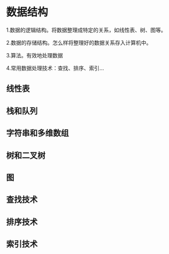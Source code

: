 # 数据结构

1.数据的逻辑结构。将数据整理成特定的关系，如线性表、树、图等。

2.数据的存储结构。怎么样将整理好的数据关系存入计算机中。

3.算法。有效地处理数据

4.常用数据处理技术：查找、排序、索引...

## 线性表

## 栈和队列

## 字符串和多维数组

## 树和二叉树

## 图

## 查找技术

## 排序技术

## 索引技术